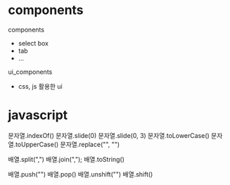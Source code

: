 # components

components
- select box
- tab
- ...

ui_components
- css, js 활용한 ui

# javascript
문자열.indexOf()
문자열.slide(0)
문자열.slide(0, 3)
문자열.toLowerCase()
문자열.toUpperCase()
문자열.replace("", "")

배열.split(",")
배열.join(",");
배열.toString()

배열.push("")
배열.pop()
배열.unshift("")
배열.shift()